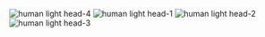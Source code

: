 ![human light head-4](human_light_head-4.png)
![human light head-1](human_light_head-1.png)
![human light head-2](human_light_head-2.png)
![human light head-3](human_light_head-3.png)
